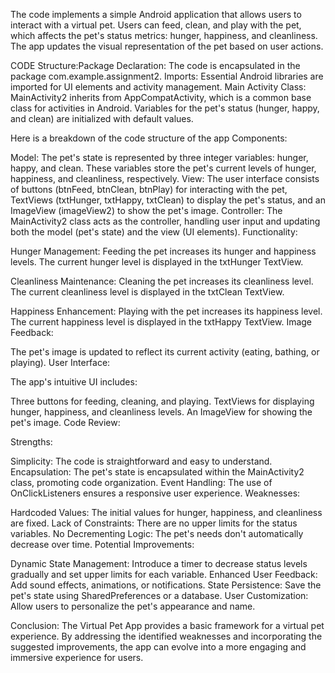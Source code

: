 The code implements a simple Android application that allows users to interact with a virtual pet. 
Users can feed, clean, and play with the pet, which affects the pet's status metrics: hunger, happiness, and cleanliness.
The app updates the visual representation of the pet based on user actions.

CODE Structure:Package Declaration: 
The code is encapsulated in the package com.example.assignment2. Imports: Essential Android libraries are imported for UI elements and activity management. 
Main Activity Class: MainActivity2 inherits from AppCompatActivity, which is a common base class for activities in Android.
Variables for the pet's status (hunger, happy, and clean) are initialized with default values.

Here is a breakdown of the code structure of the app 
Components:

Model: The pet's state is represented by three integer variables: hunger, happy, and clean. These variables store the pet's current levels of hunger, happiness, and cleanliness, respectively.
View: The user interface consists of buttons (btnFeed, btnClean, btnPlay) for interacting with the pet, TextViews (txtHunger, txtHappy, txtClean) to display the pet's status, and an ImageView (imageView2) to show the pet's image.
Controller: The MainActivity2 class acts as the controller, handling user input and updating both the model (pet's state) and the view (UI elements).
Functionality:

Hunger Management:
Feeding the pet increases its hunger and happiness levels.
The current hunger level is displayed in the txtHunger TextView.

Cleanliness Maintenance:
Cleaning the pet increases its cleanliness level.
The current cleanliness level is displayed in the txtClean TextView.

Happiness Enhancement:
Playing with the pet increases its happiness level.
The current happiness level is displayed in the txtHappy TextView.
Image Feedback:

The pet's image is updated to reflect its current activity (eating, bathing, or playing).
User Interface:

The app's intuitive UI includes:

Three buttons for feeding, cleaning, and playing.
TextViews for displaying hunger, happiness, and cleanliness levels.
An ImageView for showing the pet's image.
Code Review:

Strengths:

Simplicity: The code is straightforward and easy to understand.
Encapsulation: The pet's state is encapsulated within the MainActivity2 class, promoting code organization.
Event Handling: The use of OnClickListeners ensures a responsive user experience.
Weaknesses:

Hardcoded Values: The initial values for hunger, happiness, and cleanliness are fixed.
Lack of Constraints: There are no upper limits for the status variables.
No Decrementing Logic: The pet's needs don't automatically decrease over time.
Potential Improvements:

Dynamic State Management: Introduce a timer to decrease status levels gradually and set upper limits for each variable.
Enhanced User Feedback: Add sound effects, animations, or notifications.
State Persistence: Save the pet's state using SharedPreferences or a database.
User Customization: Allow users to personalize the pet's appearance and name.

Conclusion:
The Virtual Pet App provides a basic framework for a virtual pet experience. 
By addressing the identified weaknesses and incorporating the suggested improvements, the app can evolve into a more engaging and immersive experience for users.








